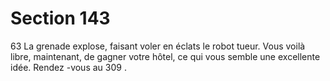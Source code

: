 # Section 143

63
La grenade explose, faisant voler en éclats le robot tueur. Vous
voilà libre, maintenant, de gagner votre hôtel, ce qui vous semble
une excellente idée. Rendez -vous au 309 .